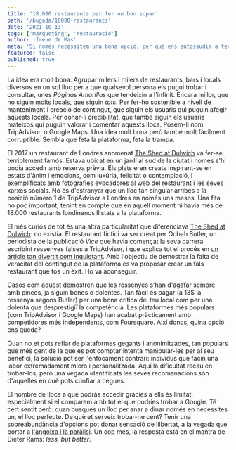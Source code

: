 ```yaml
---
title: '18.000 restaurants per fer un bon sopar'
path: '/bugada/18000-restaurants'
date: '2021-10-13'
tags: ['màrqueting', 'restauració']
author: 'Irene de Mas'
meta: 'Si només necessitem una bona opció, per què ens entossudim a tenir-ne milers? Les grans plataformes ens donen tantes alternatives que és impossible triar.'
featured: false
published: true
---
```


La idea era molt bona. Agrupar milers i milers de restaurants, bars i locals diversos en un sol lloc per a que qualsevol persona els pugui trobar i consultar, unes _Páginas Amarillas_ que tendeixin a l'infinit. Encara millor, que no siguin molts locals, que siguin _tots_. Per fer-ho sostenible a nivell de manteniment i creació de contingut, que siguin els usuaris qui puguin afegir aquests locals. Per donar-li credibilitat, que també siguin els usuaris mateixos qui puguin valorar i comentar aquests llocs. Posem-li nom: TripAdvisor, o Google Maps. Una idea molt bona però també molt fàcilment corruptible. Sembla que feta la plataforma, feta la trampa.

El 2017 un restaurant de Londres anomenat [The Shed at Dulwich](https://www.theshedatdulwich.com/) va fer-se terriblement famós. Estava ubicat en un jardí al sud de la ciutat i només s'hi podia accedir amb reserva prèvia. Els plats eren creats inspirant-se en estats d'ànim i emocions, com luxúria, felicitat o contemplació, i exemplificats amb fotografies evocadores al web del restaurant i les seves xarxes socials. No és d'estranyar que un lloc tan singular arribés a la posició número 1 de TripAdvisor a Londres en només uns mesos. Una fita no poc important, tenint en compte que en aquell moment hi havia més de 18.000 restaurants londinencs llistats a la plataforma.

El més curiós de tot és una altra particularitat que diferenciava [The Shed at Dulwich](https://www.theshedatdulwich.com/): no existia. El restaurant fictici va ser creat per Oobah Butler, un periodista de la publicació _Vice_ que havia començat la seva carrera escribint ressenyes falses a TripAdvisor, i que explica tot el procés en [un article tan divertit com inquietant](https://www.vice.com/en/article/434gqw/i-made-my-shed-the-top-rated-restaurant-on-tripadvisor). Amb l'objectiu de demostrar la falta de veracitat del contingut de la plataforma es va proposar crear un fals restaurant que fos un èxit. Ho va aconseguir.

Casos com aquest demostren que les ressenyes s'han d'agafar sempre amb pinces, ja siguin bones o dolentes. Tan fàcil és pagar (a 13$ la ressenya segons Butler) per una bona crítica del teu local com per una dolenta que desprestigiï la competència. Les plataformes més populars (com TripAdvisor i Google Maps) han acabat pràcticament amb competidores més independents, com Foursquare. Així doncs, quina opció ens queda?

Quan no et pots refiar de plataformes gegants i anonimitzades, tan populars que més gent de la que es pot comptar intenta manipular-les per al seu benefici, la solució pot ser l'enfocament contrari: individus que facin una labor extremadament micro i personalitzada. Aquí la dificultat recau en trobar-los, però una vegada identificats les seves recomanacions són d'aquelles en què pots confiar a cegues.

El nombre de llocs a què podràs accedir gràcies a ells és limitat, especialment si el comparem amb tot el que podries trobar a Google. Té cert sentit però: quan busques un lloc per anar a dinar només en necessites un, el lloc perfecte. De què et serveix trobar-ne cent? Tenir una sobreabundància d'opcions pot donar sensació de llibertat, a la vegada que portar a [l'angoixa i la paràlisi](https://www.psychologytoday.com/us/blog/more-tech-support/201011/the-burden-choice). Un cop més, la resposta està en el mantra de Dieter Rams: _less, but better_.
